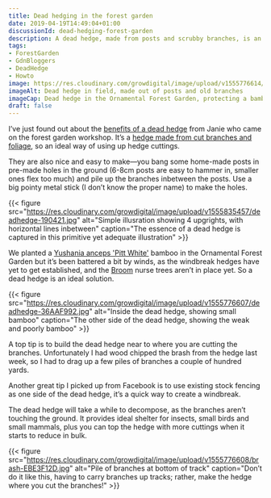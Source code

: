 ```yaml
---
title: Dead hedging in the forest garden
date: 2019-04-19T14:49:04+01:00
discussionId: dead-hedging-forest-garden
description: A dead hedge, made from posts and scrubby branches, is an ideal temporary windbreak and wildlife habitat.
tags: 
- ForestGarden
- GdnBloggers
- DeadHedge
- Howto
image: https://res.cloudinary.com/growdigital/image/upload/v1555776614/deadhedge-39D0EDB7.jpg
imageAlt: Dead hedge in field, made out of posts and old branches
imageCap: Dead hedge in the Ornamental Forest Garden, protecting a bamboo
draft: false
---
```


I’ve just found out about the [benefits of a dead hedge](https://www.woodlands.co.uk/blog/woodland-activities/dead-hedging-wildlife-friendly-and-people-guiding/) from Janie who came on the forest garden workshop. It’s a [hedge made from cut branches and foliage](https://en.wikipedia.org/wiki/Dead_hedge), so an ideal way of using up hedge cuttings.

They are also nice and easy to make—you bang some home-made posts in pre-made holes in the ground (6-8cm posts are easy to hammer in, smaller ones flex too much) and pile up the branches inbetween the posts. Use a big pointy metal stick (I don’t know the proper name) to make the holes.

{{< figure src="https://res.cloudinary.com/growdigital/image/upload/v1555835457/deadhedge-190421.jpg" alt="Simple illusration showing 4 upgrights, with horizontal lines inbetween" caption="The essence of a dead hedge is captured in this primitive yet adequate illustration" >}}

We planted a [Yushania anceps 'Pitt White'](https://www.agroforestry.co.uk/product/yushania-anceps-pitt-white/) bamboo in the Ornamental Forest Garden but it’s been battered a bit by winds, as the windbreak hedges have yet to get established, and the [Broom](https://pfaf.org/user/plant.aspx?latinname=Cytisus+scoparius) nurse trees aren’t in place yet. So a dead hedge is an ideal solution.

{{< figure src="https://res.cloudinary.com/growdigital/image/upload/v1555776607/deadhedge-36AAF992.jpg" alt="Inside the dead hedge, showing small bamboo" caption="The other side of the dead hedge, showing the weak and poorly bamboo" >}}

A top tip is to build the dead hedge near to where you are cutting the branches. Unfortunately I had wood chipped the brash from the hedge last week, so I had to drag up a few piles of branches a couple of hundred yards. 

Another great tip I picked up from Facebook is to use existing stock fencing as one side of the dead hedge, it’s a quick way to create a windbreak.

The dead hedge will take a while to decompose, as the branches aren’t touching the ground. It provides ideal shelter for insects, small birds and small mammals, plus you can top the hedge with more cuttings when it starts to reduce in bulk.

{{< figure src="https://res.cloudinary.com/growdigital/image/upload/v1555776608/brash-EBE3F12D.jpg" alt="Pile of branches at bottom of track" caption="Don’t do it like this, having to carry branches up tracks; rather, make the hedge where you cut the branches!" >}}
